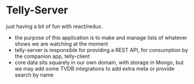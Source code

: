 # Telly-Server

just having a bit of fun with react/redux. 

- the purpose of this application is to make and manage lists of whatever shows we are watching at the moment
- telly-server is responsible for providing a REST API, for consumption by the companion app, telly-client
- core data sits squarely in our own domain, with storage in Mongo, but we may add some TVDB integrations to add extra meta or provide search by name

